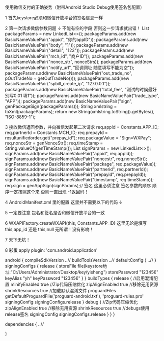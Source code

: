 使用微信支付的正确姿势（附带Android Studio Debug使用签名包配置）

1 首先keystore必须和微信开放平台的签名信息一样

2 第一次请求微信参数问题 ↓ 不能有空的字段 否则这一步请求就出错！
 List<NameValuePair> packageParams = new LinkedList<>();
  packageParams.add(new BasicNameValuePair("appid", "你的appID"));
  packageParams.add(new BasicNameValuePair("body", "1"));
  packageParams.add(new BasicNameValuePair("detail", "123"));
  packageParams.add(new BasicNameValuePair("mch_id", "商户ID"));
  packageParams.add(new BasicNameValuePair("nonce_str", nonceStrs));
  packageParams.add(new BasicNameValuePair("notify_url", "回调网址 随意填写不能为空"));
  packageParams.add(new BasicNameValuePair("out_trade_no", pOutTradeNo + getOutTradeNo()));
  packageParams.add(new BasicNameValuePair("spbill_create_ip", "127.0.0.1"));
  packageParams.add(new BasicNameValuePair("total_fee", "测试的时候最好别写0.01 填1"));
  packageParams.add(new BasicNameValuePair("trade_type", "APP"));
  packageParams.add(new BasicNameValuePair("sign", genPackageSign(packageParams)));
  String xmlstring = toXml(packageParams);
  return new String(xmlstring.toString().getBytes(), "ISO-8859-1");

3 接收微信返回参数，并向微信发起第二次请求
req.appId = Constants.APP_ID;
req.partnerId = Constants.MCH_ID;
req.prepayId = resultunifiedorder.get("prepay_id");
req.packageValue = "Sign=WXPay";
req.nonceStr = genNonceStr();
req.timeStamp = String.valueOf(genTimeStamp());
List<NameValuePair> signParams = new LinkedList<>();
signParams.add(new BasicNameValuePair("appid", req.appId));
signParams.add(new BasicNameValuePair("noncestr", req.nonceStr));
signParams.add(new BasicNameValuePair("package", req.packageValue));
signParams.add(new BasicNameValuePair("partnerid", req.partnerId));
signParams.add(new BasicNameValuePair("prepayid", req.prepayId));
signParams.add(new BasicNameValuePair("timestamp", req.timeStamp));
req.sign = genAppSign(signParams);// 签名
这里必须注意 签名参数的顺序 
顺序一定按照这个来 否则一直出现 -1返回码！

4 AndroidManifest.xml 里的配置
 <activity
            android:name=".wxapi.WXPayEntryActivity"
            android:exported="true"
            android:launchMode="singleTop">
 </activity>
这里并不需要以下的代码 ↓
 <intent-filter>
                <action android:name="android.intent.action.VIEW" />
                <category android:name="android.intent.category.DEFAULT" />
                <data android:scheme="wxc4c5efc62c943111" />
</intent-filter>

5 一定要注意 包名和签名是否和微信开放平台的一致

6  WXAPIFactory.createWXAPI(this, Constants.APP_ID)
 这里无论是填写 this,app_id 还是 this,null  无所谓！没有影响！

7 天下无坑！

8 彩蛋
apply plugin: 'com.android.application'

android {
    compileSdkVersion ..//
    buildToolsVersion ..//
    defaultConfig {
       ..//
    }
    signingConfigs {
        release {
          storeFile file(keystore地址:"C:/Users/Administrator/Desktop/key/yisheng")
            storePassword "123456"
            keyAlias "yh"
            keyPassword "123456"
        }
    }
    buildTypes {
        release {
            //启用混淆配置
            minifyEnabled true
            //Zip代码压缩优化
            zipAlignEnabled true
            //移除无用资源
            shrinkResources true
            //加载默认混淆文件
            proguardFiles getDefaultProguardFile('proguard-android.txt'), 'proguard-rules.pro'
            signingConfig signingConfigs.release
        }
        debug {
            //Zip代码压缩优化
            zipAlignEnabled true
            //移除无用资源
            shrinkResources true
            //debugs使用release签名
            signingConfig signingConfigs.release
        }
    }
}



dependencies {
    ..//
    
}



